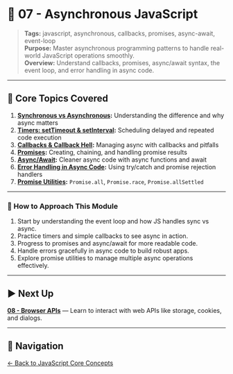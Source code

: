 # 📘 07 - Asynchronous JavaScript

> **Tags:** javascript, asynchronous, callbacks, promises, async-await, event-loop  
> **Purpose:** Master asynchronous programming patterns to handle real-world JavaScript operations smoothly.  
> **Overview:** Understand callbacks, promises, async/await syntax, the event loop, and error handling in async code.

---

## 📝 Core Topics Covered

1. **[Synchronous vs Asynchronous](./01-sync-vs-async/README.md):** Understanding the difference and why async matters  
2. **[Timers: setTimeout & setInterval](./02-timers/README.md):** Scheduling delayed and repeated code execution  
3. **[Callbacks & Callback Hell](./03-callbacks-callback-hell/README.md):** Managing async with callbacks and pitfalls  
4. **[Promises](./04-promises/README.md):** Creating, chaining, and handling promise results  
5. **[Async/Await](./05-async-await/README.md):** Cleaner async code with async functions and await  
6. **[Error Handling in Async Code](./06-async-error-handling/README.md):** Using try/catch and promise rejection handlers  
7. **[Promise Utilities](./07-promise-utilities/README.md):** `Promise.all`, `Promise.race`, `Promise.allSettled`

---

### 🚀 How to Approach This Module

1. Start by understanding the event loop and how JS handles sync vs async.  
2. Practice timers and simple callbacks to see async in action.  
3. Progress to promises and async/await for more readable code.  
4. Handle errors gracefully in async code to build robust apps.  
5. Explore promise utilities to manage multiple async operations effectively.

---

## ▶️ Next Up

**[08 - Browser APIs](../08-browser-apis/README.md)** — Learn to interact with web APIs like storage, cookies, and dialogs.

---

## 🔁 Navigation

[← Back to JavaScript Core Concepts](../README.md)
